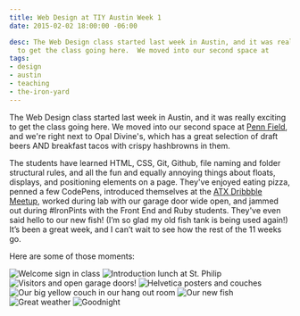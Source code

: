 ```yaml
---
title: Web Design at TIY Austin Week 1
date: 2015-02-02 18:00:00 -06:00

desc: The Web Design class started last week in Austin, and it was really exciting
  to get the class going here.  We moved into our second space at
tags:
- design
- austin
- teaching
- the-iron-yard
---
```


The Web Design class started last week in Austin, and it was really exciting to get the class going here. We moved into our second space at [Penn Field](https://www.google.com/maps/place/penn+field+austin/@30.226462,-97.759832,15z/data=!4m2!3m1!1s0x0:0x5fffd51e74a7c8bd?sa=X&ei=ZcHQVIy4GcOqNpe8gogF&ved=0CIEBEPwSMAo), and we're right next to Opal Divine's, which has a great selection of draft beers AND breakfast tacos with crispy hashbrowns in them.

The students have learned HTML, CSS, Git, Github, file naming and folder structural rules, and all the fun and equally annoying things about floats, displays, and positioning elements on a page. They've enjoyed eating pizza, penned a few CodePens, introduced themselves at the [ATX Dribbble Meetup](https://twitter.com/atxdribbble), worked during lab with our garage door wide open, and jammed out during #IronPints with the Front End and Ruby students. They've even said hello to our new fish! (I’m so glad my old fish tank is being used again!) It’s been a great week, and I can’t wait to see how the rest of the 11 weeks go.

Here are some of those moments:

![Welcome sign in class]({{site.url}}/static/img/posts/welcome.jpg)
![Introduction lunch at St. Philip]({{site.url}}/static/img/posts/welcome.jpg)
![Visitors and open garage doors!]({{site.url}}/static/img/posts/vistors.jpg)
![Helvetica posters and couches]({{site.url}}/static/img/posts/helvetica.jpg)
![Our big yellow couch in our hang out room]({{site.url}}/static/img/posts/common-room.jpg)
![Our new fish]({{site.url}}/static/img/posts/fish.jpg)
![Great weather]({{site.url}}/static/img/posts/outside.jpg)
![Goodnight]({{site.url}}/static/img/posts/atnight.jpg)



